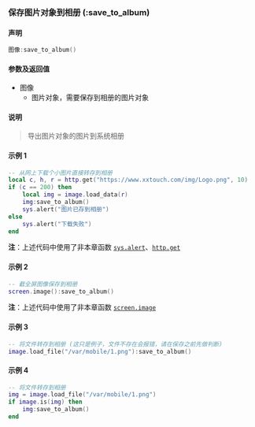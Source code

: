 ### 保存图片对象到相册 \(**:save\_to\_album**\)


#### 声明
```lua
图像:save_to_album()
```


#### 参数及返回值
- 图像
    - 图片对象，需要保存到相册的图片对象


#### 说明
> 导出图片对象的图片到系统相册  


#### 示例 1  
```lua
-- 从网上下载个小图片直接转存到相册
local c, h, r = http.get("https://www.xxtouch.com/img/Logo.png", 10)
if (c == 200) then
    local img = image.load_data(r)
	img:save_to_album()
	sys.alert("图片已存到相册")
else
	sys.alert("下载失败")
end
```
**注**：上述代码中使用了非本章函数 [`sys.alert`](/Handbook/sys/sys.alert.md)、[`http.get`](/Handbook/http/http.get.md)  


#### 示例 2  
```lua
-- 截全屏图像保存到相册
screen.image():save_to_album()
```
**注**：上述代码中使用了非本章函数 [`screen.image`](/Handbook/screen/screen.image.md)  


#### 示例 3  
```lua
-- 将文件转存到相册 (这只是例子，文件不存在会报错，请在保存之前先做判断) 
image.load_file("/var/mobile/1.png"):save_to_album()
```


#### 示例 4  
```lua
-- 将文件转存到相册
img = image.load_file("/var/mobile/1.png")
if image.is(img) then
    img:save_to_album()
end
```

